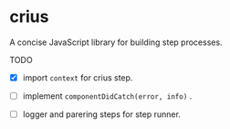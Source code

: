 # crius
A concise JavaScript library for building step processes.

TODO

 - [x] import `context` for crius step.
 - [ ] implement `componentDidCatch(error, info)` .
 - [ ] logger and parering steps for step runner.
 